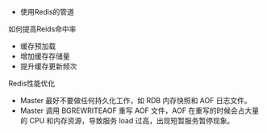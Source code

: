 

- 使用Redis的管道





如何提高Reids命中率

- 缓存预加载
- 增加缓存存储量
- 提升缓存更新频次

Redis性能优化

- Master 最好不要做任何持久化工作，如 RDB 内存快照和 AOF 日志文件。
- Master 调用 BGREWRITEAOF 重写 AOF 文件，AOF 在重写的时候会占大量的 CPU 和内存资源，导致服务 load 过高，出现短暂服务暂停现象。
